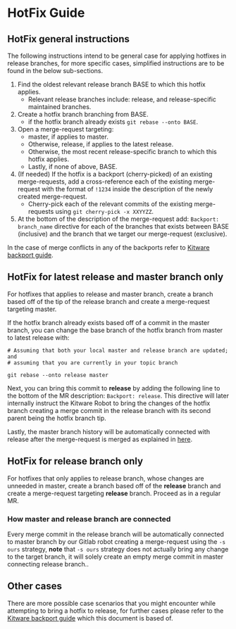 # HotFix Guide

## HotFix general instructions

The following instructions intend to be general case for applying hotfixes in
release branches, for more specific cases, simplified instructions are to be
found in the below sub-sections.

1. Find the oldest relevant release branch BASE to which this hotfix applies.
   - Relevant release branches include: release, and release-specific
     maintained branches.
2. Create a hotfix branch branching from BASE.
   - if the hotfix branch already exists `git rebase --onto BASE`.
3. Open a merge-request targeting:
   - master, if applies to master.
   - Otherwise, release, if applies to the latest release.
   - Otherwise, the most recent release-specific branch to which this hotfix
     applies.
   - Lastly, if none of above, BASE.
4. (If needed) If the hotfix is a backport (cherry-picked) of an existing merge-requests,
   add a cross-reference each of the existing merge-request with the format of `!1234`
   inside the description of the newly created merge-request.
   - Cherry-pick each of the relevant commits of the existing merge-requests using
     `git cherry-pick -x XXYYZZ`. 
5. At the bottom of the description of the merge-request add: `Backport: branch_name`
   directive for each of the branches that exists between BASE (inclusive) and
   the branch that we target our merge-request (exclusive).

In the case of merge conflicts in any of the backports refer to [Kitware backport guide][1].

## HotFix for latest release and master branch only

For hotfixes that applies to release and master branch, create a branch based
off of the tip of the release branch and create a merge-request targeting master.

If the hotfix branch already exists based off of a commit in the master branch,
you can change the base branch of the hotfix branch from master to latest
release with:

```
# Assuming that both your local master and release branch are updated; and
# assuming that you are currently in your topic branch

git rebase --onto release master
```

Next, you can bring this commit to __release__ by adding the following line to
the bottom of the MR description: `Backport: release`. This directive will later
internally instruct the Kitware Robot to bring the changes of the hotfix branch
creating a merge commit in the release branch with its second parent being the
hotfix branch tip.

Lastly, the master branch history will be automatically connected with
release after the merge-request is merged as explained in
[here](#How-master-and-release-branch-are-connected).

## HotFix for release branch only

For hotfixes that only applies to release branch, whose changes are unneeded in
master, create a branch based off of the __release__ branch and create a
merge-request targeting __release__ branch. Proceed as in a regular MR.

### How master and release branch are connected

Every merge commit in the release branch will be automatically connected to
master branch by our Gitlab robot creating a merge-request using the
`-s ours` strategy, __note__ that `-s ours` strategy does not actually bring any
change to the target branch, it will solely create an empty merge commit in master
connecting release branch..


## Other cases

There are more possible case scenarios that you might encounter while attempting
to bring a hotfix to release, for further cases please refer to the
[Kitware backport guide][1] which this document is based of.

[1]: https://gitlab.kitware.com/utils/git-workflow/-/wikis/Backport-topics
